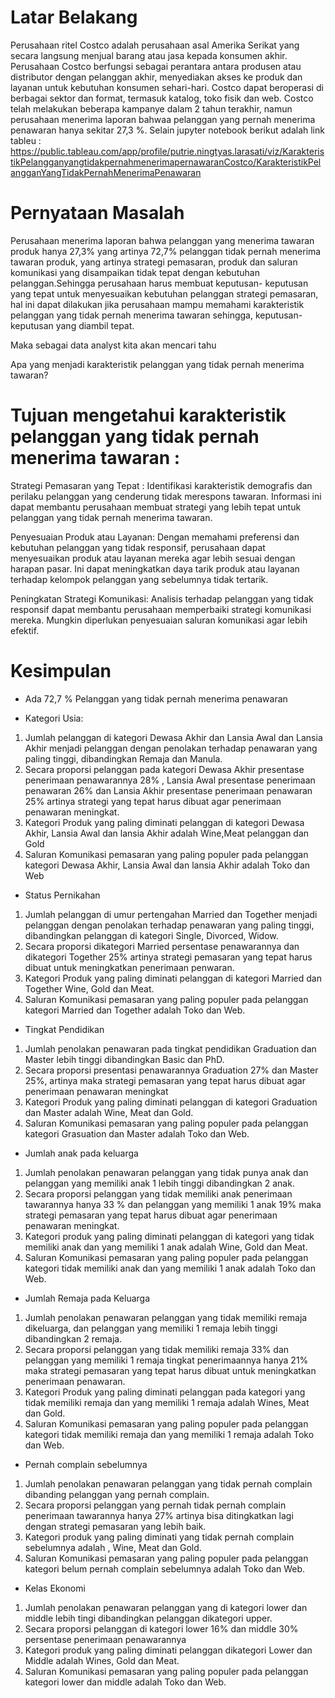 # Latar Belakang

Perusahaan ritel Costco adalah perusahaan asal Amerika Serikat yang secara langsung menjual barang atau jasa kepada konsumen akhir. Perusahaan Costco berfungsi sebagai perantara antara produsen atau distributor dengan pelanggan akhir, menyediakan akses ke produk dan layanan untuk kebutuhan konsumen sehari-hari. Costco dapat beroperasi di berbagai sektor dan format, termasuk katalog, toko fisik dan web. Costco telah melakukan beberapa kampanye dalam 2 tahun terakhir, namun perusahaan menerima laporan bahwaa pelanggan yang pernah menerima penawaran hanya sekitar 27,3 %.
Selain jupyter notebook berikut adalah link tableu :  https://public.tableau.com/app/profile/putrie.ningtyas.larasati/viz/KarakteristikPelangganyangtidakpernahmenerimapernawaranCostco/KarakteristikPelangganYangTidakPernahMenerimaPenawaran

# Pernyataan Masalah

Perusahaan menerima laporan bahwa pelanggan yang menerima tawaran produk hanya 27,3% yang artinya 72,7% pelanggan tidak pernah menerima tawaran produk, yang artinya strategi pemasaran, produk dan saluran komunikasi yang disampaikan tidak tepat dengan kebutuhan pelanggan.Sehingga perusahaan harus membuat keputusan- keputusan yang tepat untuk menyesuaikan kebutuhan pelanggan strategi pemasaran, hal ini dapat dilakukan jika perusahaan mampu memahami karakteristik pelanggan yang tidak pernah menerima tawaran sehingga, keputusan- keputusan yang diambil tepat.

Maka sebagai data analyst kita akan mencari tahu

Apa yang menjadi karakteristik pelanggan yang tidak pernah menerima tawaran?


# Tujuan mengetahui karakteristik pelanggan yang tidak pernah menerima tawaran :

Strategi Pemasaran yang Tepat : Identifikasi karakteristik demografis dan perilaku pelanggan yang cenderung tidak merespons tawaran. 
Informasi ini dapat membantu perusahaan membuat strategi yang lebih tepat untuk pelanggan yang tidak pernah menerima tawaran.

Penyesuaian Produk atau Layanan: Dengan memahami preferensi dan kebutuhan pelanggan yang tidak responsif, 
perusahaan dapat menyesuaikan produk atau layanan mereka agar lebih sesuai dengan harapan pasar. 
Ini dapat meningkatkan daya tarik produk atau layanan terhadap kelompok pelanggan yang sebelumnya tidak tertarik.

Peningkatan Strategi Komunikasi: Analisis terhadap pelanggan yang tidak responsif dapat membantu perusahaan
memperbaiki strategi komunikasi mereka. Mungkin diperlukan penyesuaian saluran komunikasi agar lebih efektif.


# Kesimpulan

- Ada 72,7 % Pelanggan yang tidak pernah menerima penawaran
  
- Kategori Usia:
1. Jumlah pelanggan di kategori Dewasa Akhir dan Lansia Awal dan Lansia Akhir menjadi pelanggan dengan penolakan terhadap penawaran yang paling tinggi, dibandingkan Remaja dan Manula.
2. Secara proporsi pelanggan pada kategori Dewasa Akhir  presentase penerimaan penawarannya 28% , Lansia Awal  presentase penerimaan penawaran 26% dan Lansia Akhir presentase penerimaan  penawaran 25%  artinya strategi yang tepat harus dibuat agar penerimaan penawaran meningkat.
3. Kategori Produk yang paling diminati pelanggan di kategori Dewasa Akhir, Lansia Awal dan lansia Akhir adalah Wine,Meat pelanggan dan Gold
4. Saluran Komunikasi pemasaran yang paling populer pada pelanggan kategori Dewasa Akhir, Lansia Awal dan lansia Akhir adalah Toko dan Web

- Status Pernikahan
1. Jumlah pelanggan di umur pertengahan Married dan Together menjadi pelanggan dengan penolakan terhadap penawaran yang paling tinggi, dibandingkan pelanggan di kategori Single, Divorced, Widow.
2. Secara proporsi dikategori Married persentase penawarannya dan dikategori Together 25% artinya strategi pemasaran yang tepat harus dibuat untuk meningkatkan penerimaan penwaran.
3. Kategori Produk yang paling diminati pelanggan di kategori Married dan Together Wine, Gold dan Meat.
4. Saluran Komunikasi pemasaran yang paling populer pada pelanggan kategori Married dan Together adalah Toko dan Web.
- Tingkat Pendidikan
1. Jumlah penolakan penawaran pada tingkat pendidikan Graduation dan Master lebih tinggi  dibandingkan Basic dan PhD.
2. Secara proporsi presentasi penawarannya Graduation 27% dan Master 25%, artinya maka strategi pemasaran yang tepat harus dibuat agar penerimaan penawaran  meningkat
3. Kategori Produk yang paling diminati pelanggan di kategori Graduation dan Master adalah Wine, Meat dan Gold.
4. Saluran Komunikasi pemasaran yang paling populer pada pelanggan kategori Grasuation dan Master adalah Toko dan Web.

- Jumlah anak pada keluarga
1. Jumlah penolakan penawaran pelanggan yang tidak punya anak dan pelanggan yang memiliki anak 1 lebih tinggi dibandingkan 2 anak.
2. Secara proporsi pelanggan yang tidak memiliki  anak  penerimaan tawarannya hanya 33 % dan pelanggan yang memiliki 1 anak 19% maka strategi pemasaran yang tepat harus dibuat agar penerimaan penawaran  meningkat.
3. Kategori produk yang paling diminati pelanggan di kategori yang tidak memiliki anak dan yang memiliki 1 anak  adalah Wine, Gold dan Meat.
4. Saluran Komunikasi pemasaran yang paling populer pada pelanggan kategori tidak memiliki anak dan yang memiliki 1 anak  adalah Toko dan Web.

- Jumlah Remaja pada Keluarga
1. Jumlah penolakan penawaran pelanggan yang tidak memiliki remaja dikeluarga, dan pelanggan yang memiliki 1 remaja lebih tinggi dibandingkan 2 remaja.
2. Secara proporsi pelanggan yang tidak memiliki remaja 33% dan pelanggan yang memiliki 1 remaja tingkat penerimaannya hanya 21% maka strategi pemasaran yang tepat harus dibuat untuk meningkatkan penerimaan penawaran.
3. Kategori Produk yang paling diminati pelanggan pada kategori yang tidak memiliki remaja dan yang memiliki 1 remaja adalah Wines, Meat dan Gold.
4. Saluran Komunikasi pemasaran yang paling populer pada pelanggan kategori tidak memiliki remaja dan yang memiliki 1 remaja adalah Toko dan Web.

- Pernah complain sebelumnya
1. Jumlah penolakan penawaran pelanggan yang tidak pernah complain dibanding pelanggan yang pernah complain.
2. Secara proporsi pelanggan yang pernah tidak pernah complain penerimaan tawarannya hanya 27% artinya bisa ditingkatkan lagi dengan strategi pemasaran yang lebih baik.
3. Kategori produk yang paling diminati yang tidak pernah complain sebelumnya adalah , Wine, Meat dan Gold.
4. Saluran Komunikasi pemasaran yang paling populer pada pelanggan kategori belum pernah complain sebelumnya adalah Toko dan Web.

- Kelas Ekonomi
1. Jumlah penolakan penawaran pelanggan yang di kategori lower dan middle lebih tingi dibandingkan pelanggan dikategori upper.
2. Secara proporsi pelanggan di kategori lower 16% dan middle 30% persentase penerimaan penawarannya
3. Kategori produk yang paling diminati pelanggan dikategori Lower dan Middle adalah Wines, Gold dan Meat.
4. Saluran Komunikasi pemasaran yang paling populer pada pelanggan kategori lower dan middle adalah Toko dan Web.














